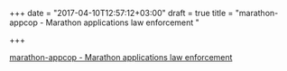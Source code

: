 +++
date = "2017-04-10T12:57:12+03:00"
draft = true
title = "marathon-appcop - Marathon applications law enforcement "

+++

<p><a href="https://t.co/aDyfMq0sYC">marathon-appcop - Marathon applications law enforcement </a></p>
